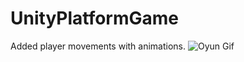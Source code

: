 # UnityPlatformGame
Added player movements with animations.
![Oyun Gif](https://user-images.githubusercontent.com/127984479/232163994-f0b889d0-d422-4816-8a6c-acad2b1f753b.gif)
